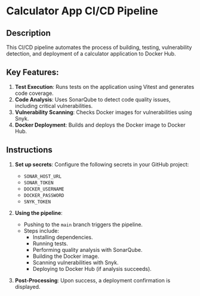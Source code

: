 # Calculator App CI/CD Pipeline

## Description

This CI/CD pipeline automates the process of building, testing, vulnerability detection, and deployment of a calculator application to Docker Hub.

## Key Features:

1. **Test Execution**: Runs tests on the application using Vitest and generates code coverage.
2. **Code Analysis**: Uses SonarQube to detect code quality issues, including critical vulnerabilities.
3. **Vulnerability Scanning**: Checks Docker images for vulnerabilities using Snyk.
4. **Docker Deployment**: Builds and deploys the Docker image to Docker Hub.

## Instructions

1. **Set up secrets**: Configure the following secrets in your GitHub project:
   - `SONAR_HOST_URL`
   - `SONAR_TOKEN`
   - `DOCKER_USERNAME`
   - `DOCKER_PASSWORD`
   - `SNYK_TOKEN`

2. **Using the pipeline**:
   - Pushing to the `main` branch triggers the pipeline.
   - Steps include:
     - Installing dependencies.
     - Running tests.
     - Performing quality analysis with SonarQube.
     - Building the Docker image.
     - Scanning vulnerabilities with Snyk.
     - Deploying to Docker Hub (if analysis succeeds).

3. **Post-Processing**: Upon success, a deployment confirmation is displayed.
